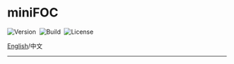# miniFOC

![Version](https://img.shields.io/badge/Version-1.0.1-brightgreen.svg)&nbsp;&nbsp;![Build](https://img.shields.io/badge/Build-Passed-success.svg)&nbsp;&nbsp;![License](https://img.shields.io/badge/License-GPL-blue.svg)

[English](https://github.com/ZhuYanzhen1/miniFOC/blob/main/README.md)/中文

***
